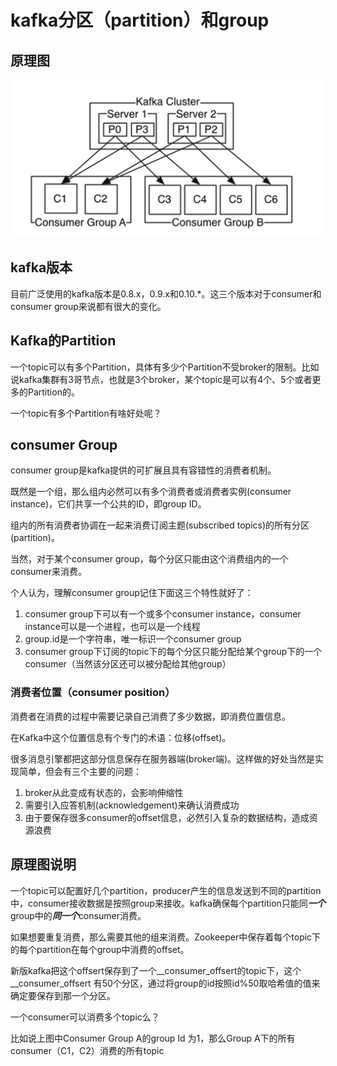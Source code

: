 # kafka分区（partition）和group #
## 原理图 ##

![](https://raw.githubusercontent.com/ernest-dzf/docs/master/pic/kafka_cluster.png)



## kafka版本

目前广泛使用的kafka版本是0.8.x，0.9.x和0.10.*。这三个版本对于consumer和consumer group来说都有很大的变化。

## Kafka的Partition

一个topic可以有多个Partition，具体有多少个Partition不受broker的限制。比如说kafka集群有3哥节点，也就是3个broker，某个topic是可以有4个、5个或者更多的Partition的。

一个topic有多个Partition有啥好处呢？

## consumer Group

consumer group是kafka提供的可扩展且具有容错性的消费者机制。

既然是一个组，那么组内必然可以有多个消费者或消费者实例(consumer instance)，它们共享一个公共的ID，即group ID。

组内的所有消费者协调在一起来消费订阅主题(subscribed topics)的所有分区(partition)。

当然，对于某个consumer group，每个分区只能由这个消费组内的一个consumer来消费。

个人认为，理解consumer group记住下面这三个特性就好了：

1. consumer group下可以有一个或多个consumer instance，consumer instance可以是一个进程，也可以是一个线程
2. group.id是一个字符串，唯一标识一个consumer group
3. consumer group下订阅的topic下的每个分区只能分配给某个group下的一个consumer（当然该分区还可以被分配给其他group）



### 消费者位置（consumer position）

消费者在消费的过程中需要记录自己消费了多少数据，即消费位置信息。

在Kafka中这个位置信息有个专门的术语：位移(offset)。

很多消息引擎都把这部分信息保存在服务器端(broker端)。这样做的好处当然是实现简单，但会有三个主要的问题：

1. broker从此变成有状态的，会影响伸缩性
2. 需要引入应答机制(acknowledgement)来确认消费成功
3. 由于要保存很多consumer的offset信息，必然引入复杂的数据结构，造成资源浪费

## 原理图说明 ##

一个topic可以配置好几个partition，producer产生的信息发送到不同的partition中，consumer接收数据是按照group来接收。kafka确保每个partition只能同***一个***group中的***同一个***consumer消费。

如果想要重复消费，那么需要其他的组来消费。Zookeeper中保存着每个topic下的每个partition在每个group中消费的offset。

新版kafka把这个offsert保存到了一个__consumer_offsert的topic下，这个__consumer_offsert 有50个分区，通过将group的id按照id%50取哈希值的值来确定要保存到那一个分区。

一个consumer可以消费多个topic么？

比如说上图中Consumer Group A的group Id 为1，那么Group A下的所有consumer（C1，C2）消费的所有topic
